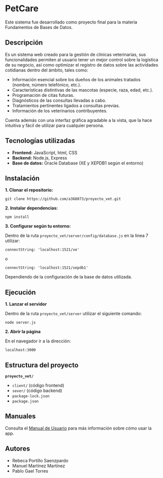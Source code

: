 # PetCare
Este sistema fue desarrollado como proyecto final para la materia Fundamentos de Bases de Datos.

## Descripción
Es un sistema web creado para la gestión de clínicas veterinarias, sus funcionalidades permiten al usuario tener un mejor control sobre la logística de su negocio, así como optimizar el registro de datos sobre las actividades cotidianas dentro del ámbito, tales como:

- Información esencial sobre los dueños de los animales tratados (nombre, número telefónico, etc.).
- Características distintivas de las mascotas (especie, raza, edad, etc.).
- Programación de citas futuras.
- Diagnósticos de las consultas llevadas a cabo.
- Tratamientos pertinentes ligados a consultas previas.
- Información de los veterinarios contribuyentes.

Cuenta además con una interfaz gráfica agradable a la vista, que la hace intuitiva y fácil de utilizar para cualquier persona.

## Tecnologías utilizadas
- **Frontend:** JavaScript, html, CSS
- **Backend:** Node.js, Express
- **Base de datos:** Oracle Database (XE y XEPDB1 según el entorno)

## Instalación
**1. Clonar el repositorio:**
```
git clone https://github.com/a368073/proyecto_vet.git
```

**2. Instalar dependencias:**
```
npm install
```

**3. Configurar según tu entorno:**

Dentro de la ruta `proyecto_vet/server/config/database.js` en la linea 7 utilizar:
```
connectString: 'localhost:1521/xe'
```
o
```
connectString: 'localhost:1521/xepdb1'
```
Dependiendo de la configuración de la base de datos utilizada.

## Ejecución
**1. Lanzar el servidor**

Dentro de la ruta `proyecto_vet/server` utilizar el siguiente comando:
```
node server.js
```

**2. Abrir la página**

En el navegador ir a la dirección:
```
localhost:3000
```

## Estructura del proyecto
**`proyecto_vet/`**
- `client/` (código frontend)
- `sever/` (código backend)
- `package-lock.json`
- `package.json`

## Manuales
Consulta el [Manual de Usuario](ManualUsuarioPetCare.pdf) para más información sobre cómo usar la app.


## Autores
- Rebeca Portillo Saenzpardo
- Manuel Martínez Martínez
- Pablo Gael Torres
